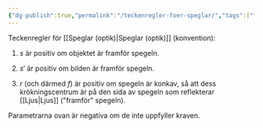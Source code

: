 ```yaml
---
{"dg-publish":true,"permalink":"/teckenregler-foer-speglar/","tags":["fysik"]}
---
```


Teckenregler för [[Speglar (optik)\|Speglar (optik)]] (konvention):

1.  $s$ är positiv om objektet är framför spegeln.

2.  $s'$ är positiv om bilden är framför spegeln.

3.  $r$ (och därmed $f$) är positiv om spegeln är konkav, så att dess krökningscentrum är på den sida av spegeln som reflekterar [[Ljus\|Ljus]] (\"framför\" spegeln).

Parametrarna ovan är negativa om de inte uppfyller kraven.
